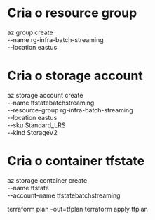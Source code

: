 # Cria o resource group
az group create \
  --name rg-infra-batch-streaming \
  --location eastus

# Cria o storage account
az storage account create \
  --name tfstatebatchstreaming \
  --resource-group rg-infra-batch-streaming \
  --location eastus \
  --sku Standard_LRS \
  --kind StorageV2

# Cria o container tfstate
az storage container create \
  --name tfstate \
  --account-name tfstatebatchstreaming



terraform plan -out=tfplan
terraform apply tfplan
